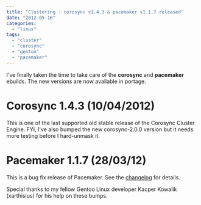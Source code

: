 ```yaml
---
title: "Clustering : corosync v1.4.3 & pacemaker v1.1.7 released"
date: "2012-05-16"
categories: 
  - "linux"
tags: 
  - "cluster"
  - "corosync"
  - "gentoo"
  - "pacemaker"
---
```


I've finally taken the time to take care of the **corosync** and **pacemaker** ebuilds. The new versions are now available in portage.

# Corosync 1.4.3 (10/04/2012)

This is one of the last supported old stable release of the Corosync Cluster Engine. FYI, I've also bumped the new corosync-2.0.0 version but it needs more testing before I hard-unmask it.

# Pacemaker 1.1.7 (28/03/12)

This is a bug fix release of Pacemaker. See the [changelog](https://github.com/ClusterLabs/pacemaker/commit/ee0730e13d124c3d58f00016c3376a1de5323cff) for details.

Special thanks to my fellow Gentoo Linux developer Kacper Kowalik (xarthisius) for his help on these bumps.
